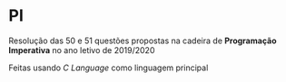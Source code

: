 # PI

Resolução das 50 e 51 questões propostas na cadeira de **Programação Imperativa** no ano letivo de 2019/2020

Feitas usando _C Language_ como linguagem principal